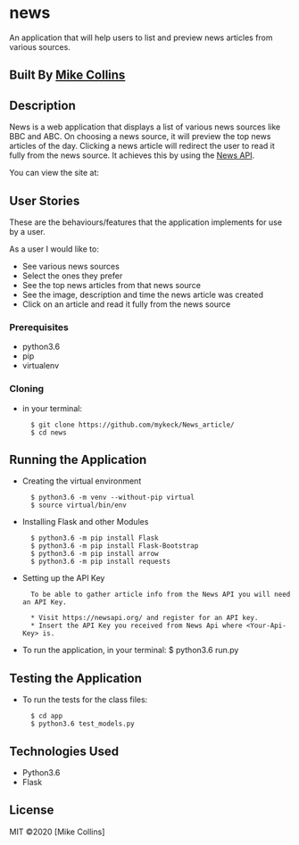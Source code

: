 # news
An application that will help users to list and preview news articles from various sources.   

## Built By [Mike Collins](https://github.com/mykeck)

## Description
News is a web application that displays a list of various news sources like BBC and ABC. On choosing a news source, it will preview the top news articles of the day. Clicking a news article will redirect the user to read it fully from the news source. It achieves this by using the [News API](https://newsapi.org/).

You can view the site at:

## User Stories
These are the behaviours/features that the application implements for use by a user.

As a user I would like to:
* See various news sources 
* Select the ones they prefer
* See the top news articles from that news source
* See the image, description and time the news article was created
* Click on an article and read it fully from the news source

### Prerequisites
* python3.6
* pip
* virtualenv

### Cloning
* in your terminal:
        
        $ git clone https://github.com/mykeck/News_article/
        $ cd news

## Running the Application
* Creating the virtual environment

        $ python3.6 -m venv --without-pip virtual
        $ source virtual/bin/env
        
* Installing Flask and other Modules

        $ python3.6 -m pip install Flask
        $ python3.6 -m pip install Flask-Bootstrap
        $ python3.6 -m pip install arrow
        $ python3.6 -m pip install requests
        
* Setting up the API Key
        
        To be able to gather article info from the News API you will need an API Key.
        
        * Visit https://newsapi.org/ and register for an API key.
        * Insert the API Key you received from News Api where <Your-Api-Key> is.
        
* To run the application, in your terminal:
        $ python3.6 run.py

## Testing the Application
* To run the tests for the class files:

        $ cd app
        $ python3.6 test_models.py
   
## Technologies Used
* Python3.6
* Flask

## License
MIT &copy;2020 [Mike Collins]